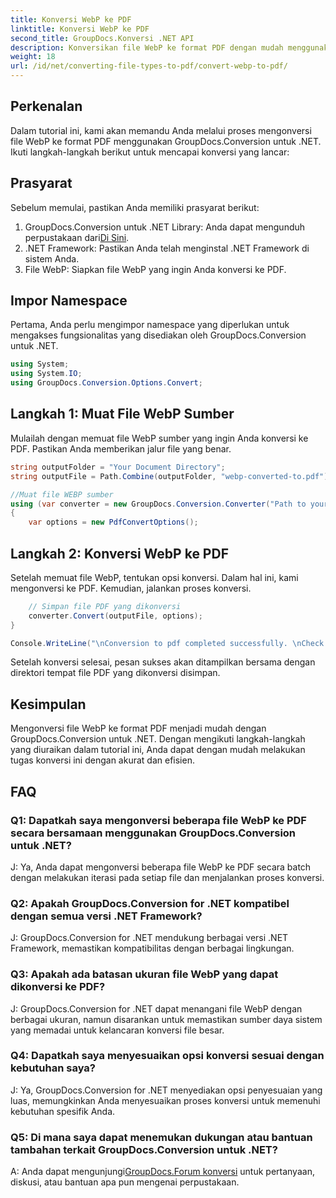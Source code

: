 ```yaml
---
title: Konversi WebP ke PDF
linktitle: Konversi WebP ke PDF
second_title: GroupDocs.Konversi .NET API
description: Konversikan file WebP ke format PDF dengan mudah menggunakan GroupDocs.Conversion untuk .NET. Sederhanakan tugas konversi dokumen Anda.
weight: 18
url: /id/net/converting-file-types-to-pdf/convert-webp-to-pdf/
---
```

## Perkenalan
Dalam tutorial ini, kami akan memandu Anda melalui proses mengonversi file WebP ke format PDF menggunakan GroupDocs.Conversion untuk .NET. Ikuti langkah-langkah berikut untuk mencapai konversi yang lancar:

## Prasyarat

Sebelum memulai, pastikan Anda memiliki prasyarat berikut:

1.  GroupDocs.Conversion untuk .NET Library: Anda dapat mengunduh perpustakaan dari[Di Sini](https://releases.groupdocs.com/conversion/net/).
2. .NET Framework: Pastikan Anda telah menginstal .NET Framework di sistem Anda.
3. File WebP: Siapkan file WebP yang ingin Anda konversi ke PDF.

## Impor Namespace

Pertama, Anda perlu mengimpor namespace yang diperlukan untuk mengakses fungsionalitas yang disediakan oleh GroupDocs.Conversion untuk .NET.

```csharp
using System;
using System.IO;
using GroupDocs.Conversion.Options.Convert;
```

## Langkah 1: Muat File WebP Sumber

Mulailah dengan memuat file WebP sumber yang ingin Anda konversi ke PDF. Pastikan Anda memberikan jalur file yang benar.

```csharp
string outputFolder = "Your Document Directory";
string outputFile = Path.Combine(outputFolder, "webp-converted-to.pdf");

//Muat file WEBP sumber
using (var converter = new GroupDocs.Conversion.Converter("Path to your WebP file"))
{
    var options = new PdfConvertOptions();
```

## Langkah 2: Konversi WebP ke PDF

Setelah memuat file WebP, tentukan opsi konversi. Dalam hal ini, kami mengonversi ke PDF. Kemudian, jalankan proses konversi.

```csharp
    // Simpan file PDF yang dikonversi
    converter.Convert(outputFile, options);
}

Console.WriteLine("\nConversion to pdf completed successfully. \nCheck output in {0}", outputFolder);
```

Setelah konversi selesai, pesan sukses akan ditampilkan bersama dengan direktori tempat file PDF yang dikonversi disimpan.

## Kesimpulan

Mengonversi file WebP ke format PDF menjadi mudah dengan GroupDocs.Conversion untuk .NET. Dengan mengikuti langkah-langkah yang diuraikan dalam tutorial ini, Anda dapat dengan mudah melakukan tugas konversi ini dengan akurat dan efisien.

## FAQ

### Q1: Dapatkah saya mengonversi beberapa file WebP ke PDF secara bersamaan menggunakan GroupDocs.Conversion untuk .NET?

J: Ya, Anda dapat mengonversi beberapa file WebP ke PDF secara batch dengan melakukan iterasi pada setiap file dan menjalankan proses konversi.

### Q2: Apakah GroupDocs.Conversion for .NET kompatibel dengan semua versi .NET Framework?

J: GroupDocs.Conversion for .NET mendukung berbagai versi .NET Framework, memastikan kompatibilitas dengan berbagai lingkungan.

### Q3: Apakah ada batasan ukuran file WebP yang dapat dikonversi ke PDF?

J: GroupDocs.Conversion for .NET dapat menangani file WebP dengan berbagai ukuran, namun disarankan untuk memastikan sumber daya sistem yang memadai untuk kelancaran konversi file besar.

### Q4: Dapatkah saya menyesuaikan opsi konversi sesuai dengan kebutuhan saya?

J: Ya, GroupDocs.Conversion for .NET menyediakan opsi penyesuaian yang luas, memungkinkan Anda menyesuaikan proses konversi untuk memenuhi kebutuhan spesifik Anda.

### Q5: Di mana saya dapat menemukan dukungan atau bantuan tambahan terkait GroupDocs.Conversion untuk .NET?

 A: Anda dapat mengunjungi[GroupDocs.Forum konversi](https://forum.groupdocs.com/c/conversion/11) untuk pertanyaan, diskusi, atau bantuan apa pun mengenai perpustakaan.